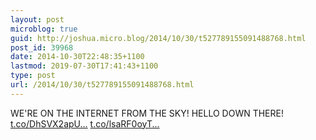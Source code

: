 ```yaml
---
layout: post
microblog: true
guid: http://joshua.micro.blog/2014/10/30/t527789155091488768.html
post_id: 39968
date: 2014-10-30T22:48:35+1100
lastmod: 2019-07-30T17:41:43+1100
type: post
url: /2014/10/30/t527789155091488768.html
---
```

WE'RE ON THE INTERNET FROM THE SKY! HELLO DOWN THERE! [t.co/DhSVX2apU...](http://t.co/DhSVX2apUC) [t.co/lsaRF0oyT...](http://t.co/lsaRF0oyT3)
